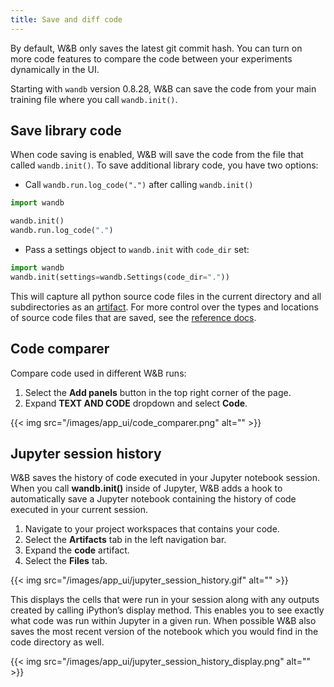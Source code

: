 ```yaml
---
title: Save and diff code
---
```


By default, W&B only saves the latest git commit hash. You can turn on more code features to compare the code between your experiments dynamically in the UI.

Starting with `wandb` version 0.8.28, W&B can save the code from your main training file where you call `wandb.init()`. 



## Save library code

When code saving is enabled, W&B will save the code from the file that called `wandb.init()`. To save additional library code, you have two options:

* Call `wandb.run.log_code(".")` after calling `wandb.init()`
```python
import wandb

wandb.init()
wandb.run.log_code(".")
```

* Pass a settings object to `wandb.init` with `code_dir` set:
```python
import wandb
wandb.init(settings=wandb.Settings(code_dir="."))
```

This will capture all python source code files in the current directory and all subdirectories as an [artifact](../../../../ref/python/artifact.md). For more control over the types and locations of source code files that are saved, see the [reference docs](../../../../ref/python/run.md#log_code).

## Code comparer
Compare code used in different W&B runs:

1. Select the **Add panels** button in the top right corner of the page.
2. Expand **TEXT AND CODE** dropdown and select **Code**.


{{< img src="/images/app_ui/code_comparer.png" alt="" >}}

## Jupyter session history

W&B saves the history of code executed in your Jupyter notebook session. When you call **wandb.init()** inside of Jupyter, W&B adds a hook to automatically save a Jupyter notebook containing the history of code executed in your current session. 


1. Navigate to your project workspaces that contains your code.
2. Select the **Artifacts** tab in the left navigation bar.
3. Expand the **code** artifact.
4. Select the **Files** tab.

{{< img src="/images/app_ui/jupyter_session_history.gif" alt="" >}}

This displays the cells that were run in your session along with any outputs created by calling iPython’s display method. This enables you to see exactly what code was run within Jupyter in a given run. When possible W&B also saves the most recent version of the notebook which you would find in the code directory as well.

{{< img src="/images/app_ui/jupyter_session_history_display.png" alt="" >}}

